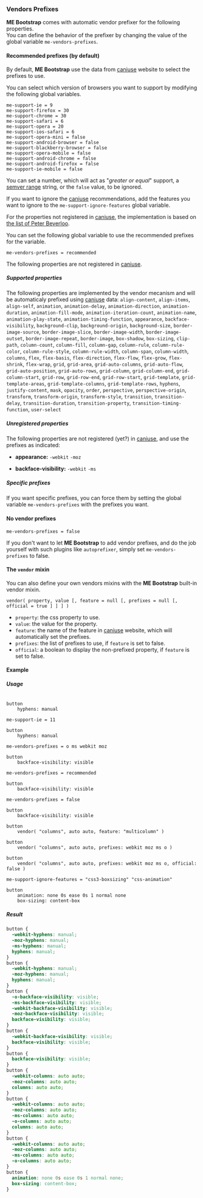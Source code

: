 ### Vendors Prefixes

**ME Bootstrap** comes with automatic vendor prefixer for the following properties.  
You can define the behavior of the prefixer by changing the value of the global variable `me-vendors-prefixes`.

#### Recommended prefixes (by default)

By default, **ME Bootstrap** use the data from [caniuse](http://caniuse.com) website to select the prefixes to use.

You can select which version of browsers you want to support by modifying the following global variables.

    me-support-ie = 9
    me-support-firefox = 30
    me-support-chrome = 30
    me-support-safari = 6
    me-support-opera = 20
    me-support-ios-safari = 6
    me-support-opera-mini = false
    me-support-android-browser = false
    me-support-blackberry-browser = false
    me-support-opera-mobile = false
    me-support-android-chrome = false
    me-support-android-firefox = false
    me-support-ie-mobile = false

You can set a number, which will act as "*greater or equal*" support, a [semver range](https://github.com/isaacs/node-semver#ranges) string, or the `false` value, to be ignored.

If you want to ignore the [caniuse](http://caniuse.com) recommendations, add the features you want to ignore to the `me-support-ignore-features` global variable.

For the properties not registered in [caniuse](http://caniuse.com), the implementation is based on [the list of Peter Beverloo](http://peter.sh/experiments/vendor-prefixed-css-property-overview/).

You can set the following global variable to use the recommended prefixes for the variable.

    me-vendors-prefixes = recommended

The following properties are not registered in [caniuse](http://caniuse.com).

##### Supported properties

The following properties are implemented by the vendor mecanism and will be automaticaly prefixed using [caniuse](http://caniuse.com) data: `align-content`, `align-items`, `align-self`, `animation`, `animation-delay`, `animation-direction`, `animation-duration`, `animation-fill-mode`, `animation-iteration-count`, `animation-name`, `animation-play-state`, `animation-timing-function`, `appearance`, `backface-visibility`, `background-clip`, `background-origin`, `background-size`, `border-image-source`, `border-image-slice`, `border-image-width`, `border-image-outset`, `border-image-repeat`, `border-image`, `box-shadow`, `box-sizing`, `clip-path`, `column-count`, `column-fill`, `column-gap`, `column-rule`, `column-rule-color`, `column-rule-style`, `column-rule-width`, `column-span`, `column-width`, `columns`, `flex`, `flex-basis`, `flex-direction`, `flex-flow`, `flex-grow`, `flex-shrink`, `flex-wrap`, `grid`, `grid-area`, `grid-auto-columns`, `grid-auto-flow`, `grid-auto-position`, `grid-auto-rows`, `grid-column`, `grid-column-end`, `grid-column-start`, `grid-row`, `grid-row-end`, `grid-row-start`, `grid-template`, `grid-template-areas`, `grid-template-columns`, `grid-template-rows`, `hyphens`, `justify-content`, `mask`, `opacity`, `order`, `perspective`, `perspective-origin`, `transform`, `transform-origin`, `transform-style`, `transition`, `transition-delay`, `transition-duration`, `transition-property`, `transition-timing-function`, `user-select`

##### Unregistered properties

The following properties are not registered (yet?) in [caniuse](http://caniuse.com), and use the prefixes as indicated:

* **appearance:** `-webkit` `-moz`

* **backface-visibility:** `-webkit` `-ms`

##### Specific prefixes

If you want specific prefixes, you can force them by setting the global variable `me-vendors-prefixes` with the prefixes you want.  

#### No vendor prefixes

    me-vendors-prefixes = false

If you don't want to let **ME Bootstrap** to add vendor prefixes, and do the job yourself with such plugins like `autoprefixer`, simply set `me-vendors-prefixes` to false.

#### The `vendor` mixin

You can also define your own vendors mixins with the **ME Bootstrap** built-in vendor mixin.

`vendor( property, value [, feature = null [, prefixes = null [, official = true ] ] ] )`

* `property`: the css property to use.
* `value`: the value for the property.
* `feature`: the name of the feature in [caniuse](http://caniuse.com) website, which will automatically set the prefixes.
* `prefixes`: the list of prefixes to use, if `feature` is set to false.
* `official`: a boolean to display the non-prefixed property, if `feature` is set to false.

#### Example

##### Usage

```stylus

button
    hyphens: manual

me-support-ie = 11

button
    hyphens: manual

me-vendors-prefixes = o ms webkit moz

button
    backface-visibility: visible

me-vendors-prefixes = recommended

button
    backface-visibility: visible

me-vendors-prefixes = false

button
    backface-visibility: visible

button
    vendor( "columns", auto auto, feature: "multicolumn" )

button
    vendor( "columns", auto auto, prefixes: webkit moz ms o )

button
    vendor( "columns", auto auto, prefixes: webkit moz ms o, official: false )

me-support-ignore-features = "css3-boxsizing" "css-animation"

button
    animation: none 0s ease 0s 1 normal none
    box-sizing: content-box
```

##### Result

```css
button {
  -webkit-hyphens: manual;
  -moz-hyphens: manual;
  -ms-hyphens: manual;
  hyphens: manual;
}
button {
  -webkit-hyphens: manual;
  -moz-hyphens: manual;
  hyphens: manual;
}
button {
  -o-backface-visibility: visible;
  -ms-backface-visibility: visible;
  -webkit-backface-visibility: visible;
  -moz-backface-visibility: visible;
  backface-visibility: visible;
}
button {
  -webkit-backface-visibility: visible;
  backface-visibility: visible;
}
button {
  backface-visibility: visible;
}
button {
  -webkit-columns: auto auto;
  -moz-columns: auto auto;
  columns: auto auto;
}
button {
  -webkit-columns: auto auto;
  -moz-columns: auto auto;
  -ms-columns: auto auto;
  -o-columns: auto auto;
  columns: auto auto;
}
button {
  -webkit-columns: auto auto;
  -moz-columns: auto auto;
  -ms-columns: auto auto;
  -o-columns: auto auto;
}
button {
  animation: none 0s ease 0s 1 normal none;
  box-sizing: content-box;
}
```
